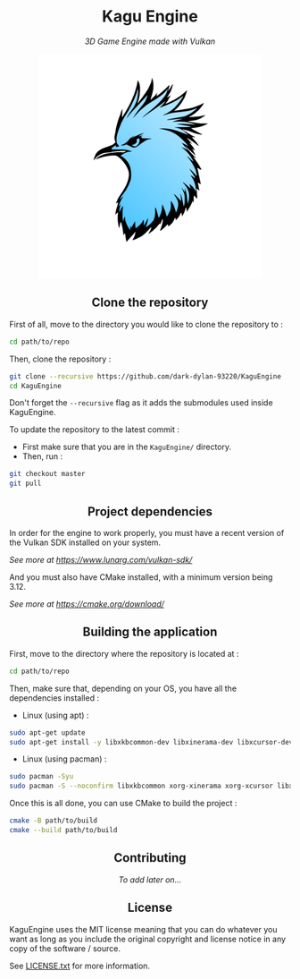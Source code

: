 <h1 align="center">Kagu Engine</h1>

<p align="center"><i>3D Game Engine made with Vulkan</i></p>

<p align="center">
  <img src="Images/KaguEngine_Logo.png" alt="Kagu Engine logo" width=400 height=400/>
</p>

<h2 align="center">Clone the repository</h2>

First of all, move to the directory you would like to clone the repository to :
```bash
cd path/to/repo
```

Then, clone the repository :
```bash
git clone --recursive https://github.com/dark-dylan-93220/KaguEngine
cd KaguEngine
```
Don't forget the `--recursive` flag as it adds the submodules used inside KaguEngine.

To update the repository to the latest commit :
 - First make sure that you are in the `KaguEngine/` directory.
 - Then, run :
```bash
git checkout master
git pull
```

<h2 align="center">Project dependencies</h2>

In order for the engine to work properly, you must have a recent version of the Vulkan SDK installed on your system.

<i>See more at https://www.lunarg.com/vulkan-sdk/</i>

And you must also have CMake installed, with a minimum version being 3.12.

<i>See more at https://cmake.org/download/</i>

<h2 align="center">Building the application</h2>

First, move to the directory where the repository is located at :
```bash
cd path/to/repo
```
Then, make sure that, depending on your OS, you have all the dependencies installed :
 - Linux (using apt) :
```bash
sudo apt-get update
sudo apt-get install -y libxkbcommon-dev libxinerama-dev libxcursor-dev libxi-dev libgl1-mesa-dev
```
 - Linux (using pacman) :
```bash
sudo pacman -Syu
sudo pacman -S --noconfirm libxkbcommon xorg-xinerama xorg-xcursor libxi mesa
```
Once this is all done, you can use CMake to build the project :
```bash
cmake -B path/to/build
cmake --build path/to/build
```

<h2 align="center">Contributing</h2>

<p align="center"><i>To add later on...</i></p>

<h2 align="center">License</h2>

KaguEngine uses the MIT license meaning that you can do whatever you want as long as you include the original copyright and license notice in any copy of the software / source.

See [LICENSE.txt](LICENSE.txt) for more information.